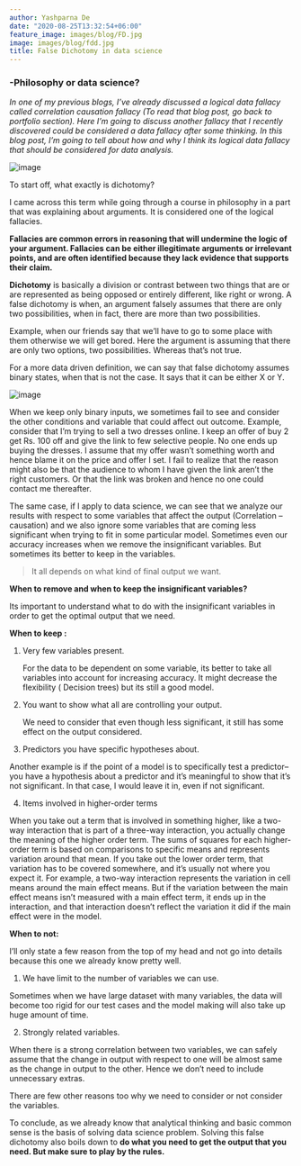 ```yaml
---
author: Yashparna De
date: "2020-08-25T13:32:54+06:00"
feature_image: images/blog/FD.jpg
image: images/blog/fdd.jpg
title: False Dichotomy in data science
---
```

### -Philosophy or data science?

*In one of my previous blogs, I’ve already discussed a logical data fallacy called correlation causation fallacy (To read that blog post, go back to portfolio section).*
*Here I’m going to discuss another fallacy that I recently discovered could be considered a data fallacy after some thinking. In this blog post, I’m going to tell about how and why I think its logical data fallacy that should be considered for data analysis.*

![image](C:\Users\Owner\Documents\portfolio\static\images\blog\fd1.jpg)


To start off, what exactly is dichotomy?

I came across this term while going through a course in philosophy in a part that was explaining about arguments. It is considered one of the logical fallacies.

**Fallacies are common errors in reasoning that will undermine the logic of your argument. Fallacies can be either illegitimate arguments or irrelevant points, and are often identified because they lack evidence that supports their claim.**

**Dichotomy** is basically a division or contrast between two things that are or are represented as being opposed or entirely different, like right or wrong.
A false dichotomy is when, an argument falsely assumes that there are only two possibilities, when in fact, there are more than two possibilities.

Example, when our friends say that we’ll have to go to some place with them otherwise we will get bored. Here the argument is assuming that there are only two options, two possibilities. Whereas that’s not true.

For a more data driven definition, we can say that false dichotomy assumes binary states, when that is not the case.
It says that it can be either X or Y.


![image](C:\Users\Owner\Documents\portfolio\static\images\blog\fd2.jpg)

 
 When we keep only binary inputs, we sometimes fail to see and consider the other conditions and variable that could affect out outcome.
Example, consider that I’m trying to sell a two dresses online. I keep an offer of buy 2 get Rs. 100 off and give the link to few selective people. No one ends up buying the dresses. I assume that my offer wasn’t something worth and hence blame it on the price and offer I set. I fail to realize that the reason might also be that the audience to whom I have given the link aren’t the right customers. Or that the link was broken and hence no one could contact me thereafter. 

The same case, if I apply to data science, we can see that we analyze our results with respect to some variables that affect the output (Correlation –causation) and we also ignore some variables that are coming less significant when trying to fit in some particular model.  Sometimes even our accuracy increases when we remove the insignificant variables. But sometimes its better to keep in the variables.

>It all depends on what kind of final output we want.


**When to remove and when to keep the insignificant variables?**

Its important to understand what to do with the insignificant variables in order to get the optimal output that we need.

**When to keep :**

1) Very few variables present. 

   For the data to be dependent on some variable, its better to take all variables into account for increasing accuracy. It might decrease the flexibility ( Decision trees) but its still a good model.
   

2) You want to show what all are controlling your output.

   We need to consider that even though less significant, it still has some effect on the output considered.
   

3)  Predictors you have specific hypotheses about.

Another example is if the point of a model is to specifically test a predictor–you have a hypothesis about a predictor and it’s meaningful to show that it’s not significant. In that case, I would leave it in, even if not significant.


4)  Items involved in higher-order terms

When you take out a term that is involved in something higher, like a two-way interaction that is part of a three-way interaction, you actually change the meaning of the higher order term.  The sums of squares for each higher-order term is based on comparisons to specific means and represents variation around that mean.
If you take out the lower order term, that variation has to be covered somewhere, and it’s usually not where you expect it.  For example, a two-way interaction represents the variation in cell means around the main effect means.  But if the variation between the main effect means isn’t measured with a main effect term, it ends up in the interaction, and that interaction doesn’t reflect the variation it did if the main effect were in the model.




**When to not:**

I’ll only state a few reason from the top of my head and not go into details because this one we already know pretty well.


1) We have limit to the number of variables we can use.

Sometimes when we have large dataset with many variables, the data will become too rigid for our test cases and the model making will also take up huge amount of time.


2) Strongly related variables.

When there is a strong correlation between two variables, we can safely assume that the change in output with respect to one will be almost same as the change in output to the other. Hence we don’t need to include unnecessary extras.

    
There are few other reasons too why we need to consider or not consider the variables.


To conclude, as we already know  that analytical thinking and basic common sense is the basis of solving data science problem. Solving this false dichotomy also boils down to **do what you need to  get the output that you need. But make sure to play by the rules.**

